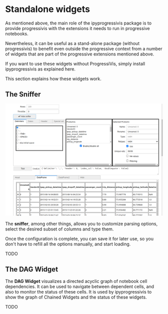 # Standalone widgets

As mentioned above, the main role of the ipyprogressivis package is to provide progressivis with the extensions it needs to run in progressive notebooks.

Nevertheless, it can be useful as a stand-alone package (without progressivis) to benefit even outside the progressive context from a number of widgets that are part of the progressive extensions mentioned above.

If you want to use these widgets without ProgressiVis, simply install ipyprogressivis as explained here.

This section explains how these widgets work.

## The Sniffer
![](viz_images/sniffer.png)

The **sniffer**, among other things, allows you to customize parsing options, select the desired subset of columns and type them.

Once the configuration is complete, you can save it for later use, so you don't have to refill all the options manually, and start loading.

TODO


## The DAG Widget

The **DAG Widget** visualizes a directed acyclic graph of notebook cell dependencies. It can be used to navigate between dependent cells, and also to monitor the status of these cells.
It is used by ipyprogressivis to show the graph of Chained Widgets and the status of these widgets.

TODO

